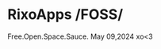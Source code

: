 <!DOCTYPE html>
<html>
<head>

</head>
<body>

<h1>RixoApps /FOSS/</h1>
<p>
    Free.Open.Space.Sauce.
    May 09,2024 
    xo<3
</p>

</body>
</html> 

